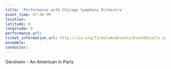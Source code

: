 ```yaml
---
title: 'Performance with Chicago Symphony Orchestra'
event_time: 07:30 PM
location: 
latitude: 0
longitude: 0
performance_url: 
ticket_information_url: http://cso.org/TicketsAndEvents/EventDetails.aspx?eid=5593
ensemble: 
conductor: 
---
```

Gershwin - An American in Paris